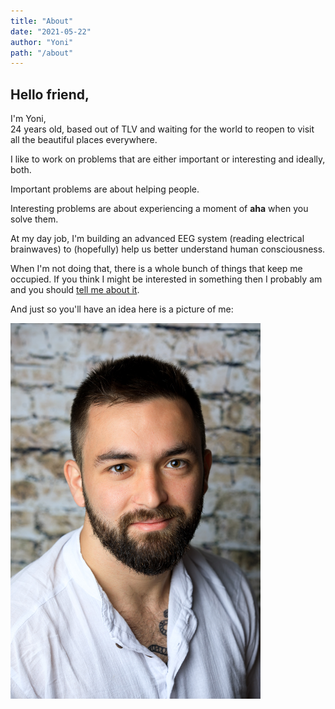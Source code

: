 ```yaml
---
title: "About"
date: "2021-05-22"
author: "Yoni"
path: "/about"
---
```


## Hello friend,

I'm Yoni,  
24 years old, based out of TLV and waiting for the world to reopen to visit all the beautiful places everywhere.

I like to work on problems that are either important or interesting and ideally, both.

Important problems are about helping people.  

Interesting problems are about experiencing a moment of __aha__ when you solve them.  

At my day job, I'm building an advanced EEG system (reading electrical brainwaves) to (hopefully) help us better understand human consciousness.

When I'm not doing that, there is a whole bunch of things that keep me occupied. If you think I might be interested in something then I probably am and you should [tell me about it](/contact).

And just so you'll have an idea here is a picture of me:
<div style="width:400px;align:center;">
<img src="../images/me.jpg" width="100" style="width:400px;"/>
</div>
